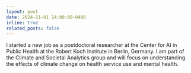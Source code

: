 ```yaml
---
layout: post
date: 2024-11-01 14:00:00-0400
inline: true
related_posts: false
---
```

I started a new job as a postdoctoral researcher at the Center for AI in Public Health at the Robert Koch Institute in Berlin, Germany.
I am part of the Climate and Societal Analytics group and will focus on understanding the effects of climate change on health service use and mental health.
